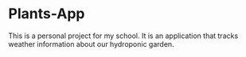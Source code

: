 # Plants-App
This is a personal project for my school. It is an application that tracks weather information about our hydroponic garden.
